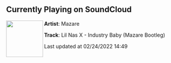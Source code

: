 ## Currently Playing on SoundCloud

[<img align="left" width="100" src="https://i1.sndcdn.com/artworks-wUDNSBjVPYS38wlr-moZPLA-t500x500.jpg">](https://soundcloud.com/mazaremusic/lil-nas-x-industry-baby-mazare-bootleg)

**Artist**: Mazare 

**Track**: Lil Nas X - Industry Baby (Mazare Bootleg)

Last updated at 02/24/2022 14:49
